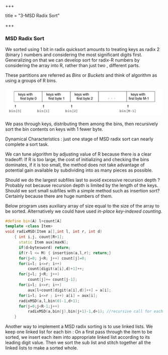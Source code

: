 +++

title = "3-MSD Radix Sort"

+++

### MSD Radix Sort

We sorted using 1 bit in radix quicksort amounts to treating keys as radix 2 (binary ) numbers and considering the most significant digits first. Generalizing on that we can develop sort for radix-R numbers by considering the array into R, rather than just two , different parts.

These partitions are referred as *Bins* or *Buckets* and think of algorithm as using a groups of R bins.

![image-20201205080145608](3-MSD_Radix_Sort.assets/image-20201205080145608.png)

We pass through keys, distributing them among the bins, then recursively sort the bin contents on keys with 1 fewer byte.

Dynamical Characteristics : just one stage of MSD radix sort can nearly complete a sort task.

We can tune algorithm by adjusting value of R because there is a clear tradeoff: If R is too large, the cost of initializing and checking the bins dominates, if it is too small, the method does not take advantage of potential gain available by subdividing into as many pieces as possible.

Should we do the largest subfiles last to avoid excessive recursion depth ? Probably not because recursion depth is limited by the length of the keys. Should we sort small subfiles with a simple method such as insertion sort? Certainly because there are huge numbers of them.

Below program uses auxiliary array of size equal to the size of the array to be sorted. Alternatively we could have used *in-place key-indexed counting*.



````c++
#define bin(A) l+count[A]
template <class Item>
void radixMSD(Item a[],int l, int r, int d)
	{ int i,j, count[R+1];
      static Item aux[maxN];
      if(d>bytesword) return;
      if(r-l <= M) { insertion(a,l,r); return;}
      for(j=0; j<R; j++) count[j]=0;
      for(i=l; i<=r; i++)
          count[digit(a[i],d)+1]++;
      for(j=l; j<R; j++)
          count[j]+= count[j-1];
      for(i=l; i<=r; i++)
          aux[l+count[digit(a[i],d)]++] = a[i];
      for(i=l; i<=r ; i++) a[i] = aux[i];
      radixMSD(a,l,bin(0)-1,d+1);
      for(j=0;j<R-1;j++)
          radixMSD(a,bin(j),bin(j+1)-1,d+1); //recursive call for each bin
	}
````

Another way to implement a MSD radix sorting is to use linked lists. We keep one linked list for each bin : On a first pass through the item to be sorted, we insert each item into appropriate linked list according to its leading digit value. Then we sort the sub list and stitch together all the linked lists to make a sorted whole.


